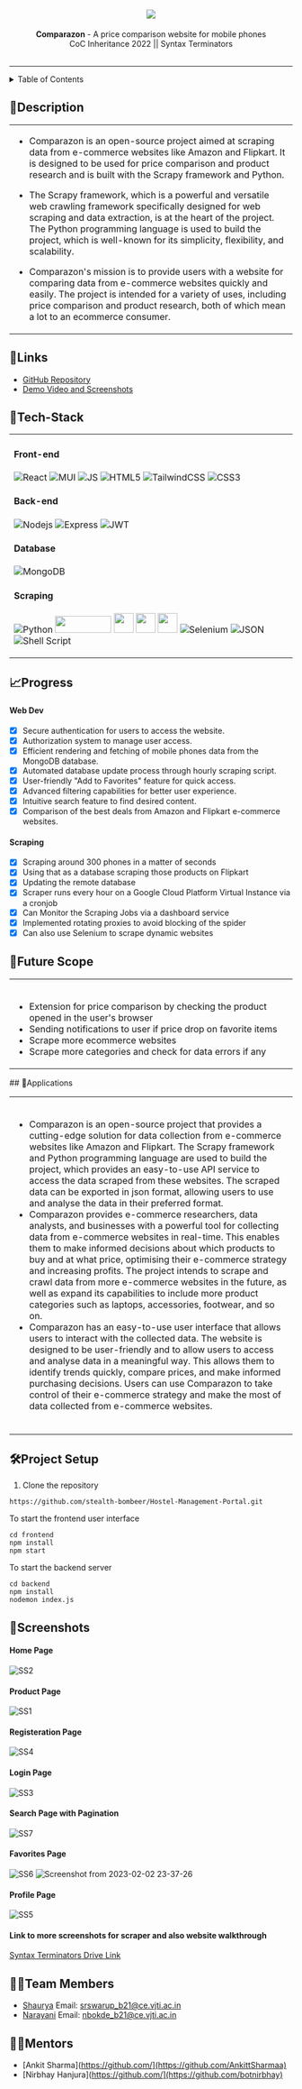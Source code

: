 <h1 align="center">
  <img src="https://user-images.githubusercontent.com/116101909/216388090-19e5fb93-b902-4943-8578-4276ad7b5eb8.png">
  <br>
</h1>

<div align="center">
   <strong>Comparazon</strong> - A price comparison website for mobile phones
  <br>
  CoC Inheritance 2022 || Syntax Terminators 
  <br>
 <br>
</div>
<hr>

<details>
<summary>Table of Contents</summary>

- [Description](#description)
- [Links](#links)
- [Tech Stack](#tech-stack)
- [Progress](#progress)
- [Future Scope](#future-scope)
- [Applications](#applications)
- [Project Setup](#project-setup)
- [Usage](#usage)
- [Team Members](#team-members)
- [Mentors](#mentors)
- [Screenshots](#screenshots)

</details>

## 📝Description
<div align="center">
  <table>
    <tr>
      <td>

- Comparazon is an open-source project aimed at scraping data from e-commerce websites like Amazon and Flipkart. It is designed to be used for price comparison and product research and is built with the Scrapy framework and Python.

- The Scrapy framework, which is a powerful and versatile web crawling framework specifically designed for web scraping and data extraction, is at the heart of the project. The Python programming language is used to build the project, which is well-known for its simplicity, flexibility, and scalability.

- Comparazon's mission is to provide users with a website for comparing data from e-commerce websites quickly and easily. The project is intended for a variety of uses, including price comparison and product research, both of which mean a lot to an ecommerce consumer.
      </td>
    </tr>
  </table>
</div>

## 🔗Links

- [GitHub Repository](https://github.com/ShauryaSwarup/Syntax_Terminators)
- [Demo Video and Screenshots](https://drive.google.com/drive/folders/1HYFNCMZ5OK5kjx4IGP9QaDDi4yMoiiqh?usp=sharing)

## 🤖Tech-Stack
<div>
  <table>
    <tr>
      <td>

#### Front-end

![React](https://img.shields.io/badge/-React-61DAFB?style=flat-square&logo=react&logoColor=ffffff)
![MUI](https://img.shields.io/badge/Material%20UI-007FFF?style=for-the-badge&logo=mui&logoColor=white)
![JS](https://img.shields.io/badge/JavaScript-323330?style=for-the-badge&logo=javascript&logoColor=F7DF1E)
![HTML5](https://img.shields.io/badge/HTML5-E34F26?style=for-the-badge&logo=html5&logoColor=white)
![TailwindCSS](https://camo.githubusercontent.com/5d16e7fdd964ebca50ca82d6c8b081045630340427c463f4470050acd4e50ef3/68747470733a2f2f696d672e736869656c64732e696f2f7374617469632f76313f7374796c653d666f722d7468652d6261646765266d6573736167653d5461696c77696e642b43535326636f6c6f723d323232323232266c6f676f3d5461696c77696e642b435353266c6f676f436f6c6f723d303642364434266c6162656c3d)
![CSS3](https://img.shields.io/badge/CSS3-1572B6?style=for-the-badge&logo=css3&logoColor=white)


#### Back-end

![Nodejs](https://img.shields.io/badge/-Nodejs-339933?style=flat-square&logo=Node.js&logoColor=ffffff)
![Express](https://img.shields.io/badge/express.js-%23404d59.svg?style=flat-square&logo=express&logoColor=%2361DAFB)
![JWT](https://img.shields.io/badge/JWT-000000?style=for-the-badge&logo=JSON%20web%20tokens&logoColor=white)

#### Database
![MongoDB](https://img.shields.io/badge/MongoDB-%234ea94b.svg?style=flat-square&logo=mongodb&logoColor=white)

#### Scraping

![Python](https://img.shields.io/badge/Python-FFD43B?style=for-the-badge&logo=python&logoColor=blue)
<img src="https://camo.githubusercontent.com/40d00cefb120a829517e503658aaf6c987d5f9cc6be5e2e35fb20bd63bdbceb5/68747470733a2f2f7363726170792e6f72672f696d672f7363726170796c6f676f2e706e67" width="100" height="30">
<img src="https://avatars.githubusercontent.com/u/85173056?s=200&v=4" height="35" width="35">
<img src="https://pbs.twimg.com/profile_images/1574710094872412160/yRJ5Coye_400x400.png" height="35" width="35">
<img src="https://avatars.githubusercontent.com/u/2810941?s=200&v=4" width="35" height="35">
![Selenium](https://img.shields.io/badge/Selenium-43B02A?style=for-the-badge&logo=Selenium&logoColor=white)
![JSON](https://img.shields.io/badge/json-5E5C5C?style=for-the-badge&logo=json&logoColor=white)
![Shell Script](https://img.shields.io/badge/shell_script-%23121011.svg?style=for-the-badge&logo=gnu-bash&logoColor=white)
    <br>
      </td>
    </tr>
  </table>
</div>

## 📈Progress

#### Web Dev
- [x] Secure authentication for users to access the website.
- [x] Authorization system to manage user access.
- [x] Efficient rendering and fetching of mobile phones data from the MongoDB database.
- [x] Automated database update process through hourly scraping script.
- [x] User-friendly "Add to Favorites" feature for quick access.
- [x] Advanced filtering capabilities for better user experience.
- [x] Intuitive search feature to find desired content.
- [x] Comparison of the best deals from Amazon and Flipkart e-commerce websites.

#### Scraping
- [x] Scraping around 300 phones in a matter of seconds
- [x] Using that as a database scraping those products on Flipkart
- [x] Updating the remote database
- [x] Scraper runs every hour on a Google Cloud Platform Virtual Instance via a cronjob
- [x] Can Monitor the Scraping Jobs via a dashboard service
- [x] Implemented rotating proxies to avoid blocking of the spider
- [x] Can also use Selenium to scrape dynamic websites 

## 🔮Future Scope
<div align="center">
  <table>
    <tr>
      <td>
        <br>

- Extension for price comparison by checking the product opened in the user's browser
- Sending notifications to user if price drop on favorite items
- Scrape more ecommerce websites
- Scrape more categories and check for data errors if any
        <br>
      </td>
    </tr>
  </table>
</div>
## 💸Applications
<div align="center">
  <table>
    <tr>
      <td>
        <br>
        
- Comparazon is an open-source project that provides a cutting-edge solution for data collection from e-commerce websites like Amazon and Flipkart. The Scrapy framework and Python programming language are used to build the project, which provides an easy-to-use API service to access the data scraped from these websites. The scraped data can be exported in json format, allowing users to use and analyse the data in their preferred format.
- Comparazon provides e-commerce researchers, data analysts, and businesses with a powerful tool for collecting data from e-commerce websites in real-time. This enables them to make informed decisions about which products to buy and at what price, optimising their e-commerce strategy and increasing profits. The project intends to scrape and crawl data from more e-commerce websites in the future, as well as expand its capabilities to include more product categories such as laptops, accessories, footwear, and so on.
- Comparazon has an easy-to-use user interface that allows users to interact with the collected data. The website is designed to be user-friendly and to allow users to access and analyse data in a meaningful way. This allows them to identify trends quickly, compare prices, and make informed purchasing decisions. Users can use Comparazon to take control of their e-commerce strategy and make the most of data collected from e-commerce websites.
        <br>      
      </td>
    </tr>
  </table>
</div>

## 🛠Project Setup

1. Clone the repository
```
https://github.com/stealth-bombeer/Hostel-Management-Portal.git
```
To start the frontend user interface
```
cd frontend
npm install
npm start
```
To start the backend server
```
cd backend
npm install
nodemon index.js
```

## 📱Screenshots
#### Home Page
![SS2](https://user-images.githubusercontent.com/116101909/216410916-33d5ddc2-b99e-4419-bfb5-ae4840f2518c.png)
#### Product Page
![SS1](https://user-images.githubusercontent.com/116101909/216410928-f2d3068c-5e4e-432b-9b0f-a28ca0375756.png)
#### Registeration Page
![SS4](https://user-images.githubusercontent.com/116101909/216410945-e56b36aa-2d74-4d16-9019-73f7860ea2c1.png)
#### Login Page
![SS3](https://user-images.githubusercontent.com/116101909/216410966-0dbdec98-0a62-4a1e-a011-14448583a362.png)
#### Search Page with Pagination
![SS7](https://user-images.githubusercontent.com/116101909/216410986-fabea37a-96da-4d39-bfe1-d89f081b0a3e.png)
#### Favorites Page
![SS6](https://user-images.githubusercontent.com/116101909/216410996-03ebffe7-db01-4e07-87ad-0753a9300a54.png)
![Screenshot from 2023-02-02 23-37-26](https://user-images.githubusercontent.com/116101909/216409040-78551a56-f27a-49a4-bb0e-f1389841bb26.png)
#### Profile Page
![SS5](https://user-images.githubusercontent.com/116101909/216411778-cd647bcf-a3d8-49a9-af95-80ef84e1eb16.png)

#### Link to more screenshots for scraper and also website walkthrough
[Syntax Terminators Drive Link](https://drive.google.com/drive/folders/1HYFNCMZ5OK5kjx4IGP9QaDDi4yMoiiqh?usp=sharing)

## 👨‍💻Team Members

- [Shaurya](https://github.com/shauryaswarup) Email: srswarup_b21@ce.vjti.ac.in
- [Narayani](https://github.com/narayanibokde9) Email: nbokde_b21@ce.vjti.ac.in

## 👨‍🏫Mentors

- [Ankit Sharma](https://github.com/](https://github.com/AnkittSharmaa)
- [Nirbhay Hanjura](https://github.com/](https://github.com/botnirbhay)
